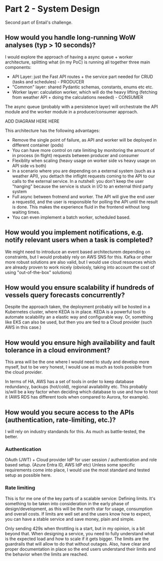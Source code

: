 # Part 2 - System Design

Second part of Entail's challenge.

## How would you handle long-running WoW analyses (typ > 10 seconds)?

I would explore the approach of having a async queue + worker architecture, splitting what (in my PoC) is running all together three main components:

* API Layer: just the Fast API routes + the service part needed for CRUD (tasks and schedules) - PRODUCER
* "Common" layer: shared Pydantic schemas, constants, enums etc etc.
* Worker layer: calculation worker, which will do the heavy lifting (fetching from weather API + doing the calculations needed) - CONSUMER

The async queue (probably with a persistence layer) will orchestrate the API module and the worker module in a producer/consumer approach.

ADD DIAGRAM HERE HERE

This architecture has the following advantages:
* Remove the single point of failure, as API and worker will be deployed in different container (pods)
* You can have more control on rate limiting by monitoring the amount of in process (in flight) requests between producer and consumer
* Flexiblity when scaling (heavy usage on worker side vs heavy usage on API side vs both)
* In a scenario where you are depending on a external system (such as a weather API), you dettach the inflight requests coming to the API to our calls to the external service. In a nutshell: you don't keep the user "hanging" because the service is stuck in I/O to an external third party system
* Full async between frotnend and worker. The API will give the end user a requestId, and the user is responsible for polling the API until the result is done. This makes the experience fluid in the frontend without long waiting times.
* You can even implement a batch worker, scheduled based. 

## How would you implement notifications, e.g. notify relevant users when a task is completed?
We might need to introduce an event based architecturem depending on constraints, but I would probably rely on AWS SNS for this. Kafka or other more robust solutions are also valid, but I would use cloud resources which are already proven to work nicely (obviosly, taking into account the cost of using "out-of-the-box" solutions)

## How would you ensure **scalability** if hundreds of vessels query forecasts concurrently?

Despite the approach taken, the deployment probably will be hosted in a Kubernetes cluster, where KEDA is in place.
KEDA is a powerful tool to automate scalability an a elastic way and configurable way. Or, something like EKS can also be used, but then you are tied to a Cloud provider (such AWS in this case.)

## How would you ensure **high availability and fault tolerance** in a cloud environment?

This area will be the one where I would need to study and develop more myself, but to be very honest, I would use as much as tools possible from the cloud provider.

In terms of HA, AWS has a set of tools in order to keep database redundancy, backups (hot/cold), regional availability etc. This probably is/will be a key factor when deciding which database to use and how to host it (AWS RDS has different tools when compared to Aurora, for example).


## How would you secure access to the APIs (authentication, rate-limiting, etc.)?
I will rely on industry standands for this. As much as battle-tested, the better.

### Authentication
OAuth (JWT) + Cloud provider IdP for user session / authentication and role based setup. (Azure Entra ID, AWS IdP etc)
Unless some specific requirements come into place, I would use the most standard and tested setup as possible here.

### Rate limiting
This is for me one of the key parts of a scalable service: Defining limits. It's something to be taken into consideration in the early phase of design/development, as this will be the north star for usage, consumption and overall costs. If limits are well set and the users know how to expect, you can have a stable service and save money, plain and simple.

Only sending 429s when throttling is a start, but in my opinion, is a bit beyond that. When designing a service, you need to fully understand what is the expected load and how to scale if it gets bigger. The limits are the guardrails that will allow to do that without outages. Also, have clear and proper documentation in place so the end users understand their limits and the behavior when the limits are reached.